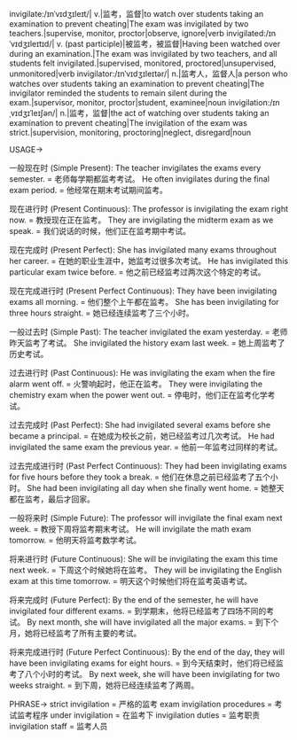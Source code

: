 invigilate:/ɪnˈvɪdʒɪleɪt/| v.|监考，监督|to watch over students taking an examination to prevent cheating|The exam was invigilated by two teachers.|supervise, monitor, proctor|observe, ignore|verb
invigilated:/ɪnˈvɪdʒɪleɪtɪd/| v. (past participle)|被监考，被监督|Having been watched over during an examination.|The exam was invigilated by two teachers, and all students felt invigilated.|supervised, monitored, proctored|unsupervised, unmonitored|verb
invigilator:/ɪnˈvɪdʒɪleɪtər/| n.|监考人，监督人|a person who watches over students taking an examination to prevent cheating|The invigilator reminded the students to remain silent during the exam.|supervisor, monitor, proctor|student, examinee|noun
invigilation:/ɪnˌvɪdʒɪˈleɪʃən/| n.|监考，监督|the act of watching over students taking an examination to prevent cheating|The invigilation of the exam was strict.|supervision, monitoring, proctoring|neglect, disregard|noun

USAGE->

一般现在时 (Simple Present):
The teacher invigilates the exams every semester. = 老师每学期都监考考试。
He often invigilates during the final exam period. = 他经常在期末考试期间监考。

现在进行时 (Present Continuous):
The professor is invigilating the exam right now. = 教授现在正在监考。
They are invigilating the midterm exam as we speak. = 我们说话的时候，他们正在监考期中考试。

现在完成时 (Present Perfect):
She has invigilated many exams throughout her career. = 在她的职业生涯中，她监考过很多次考试。
He has invigilated this particular exam twice before. = 他之前已经监考过两次这个特定的考试。

现在完成进行时 (Present Perfect Continuous):
They have been invigilating exams all morning. = 他们整个上午都在监考。
She has been invigilating for three hours straight. = 她已经连续监考了三个小时。


一般过去时 (Simple Past):
The teacher invigilated the exam yesterday. = 老师昨天监考了考试。
She invigilated the history exam last week. = 她上周监考了历史考试。

过去进行时 (Past Continuous):
He was invigilating the exam when the fire alarm went off. = 火警响起时，他正在监考。
They were invigilating the chemistry exam when the power went out. = 停电时，他们正在监考化学考试。

过去完成时 (Past Perfect):
She had invigilated several exams before she became a principal. = 在她成为校长之前，她已经监考过几次考试。
He had invigilated the same exam the previous year. = 他前一年监考过同样的考试。

过去完成进行时 (Past Perfect Continuous):
They had been invigilating exams for five hours before they took a break. = 他们在休息之前已经监考了五个小时。
She had been invigilating all day when she finally went home. = 她整天都在监考，最后才回家。

一般将来时 (Simple Future):
The professor will invigilate the final exam next week. = 教授下周将监考期末考试。
He will invigilate the math exam tomorrow. = 他明天将监考数学考试。

将来进行时 (Future Continuous):
She will be invigilating the exam this time next week. = 下周这个时候她将在监考。
They will be invigilating the English exam at this time tomorrow. = 明天这个时候他们将在监考英语考试。

将来完成时 (Future Perfect):
By the end of the semester, he will have invigilated four different exams. = 到学期末，他将已经监考了四场不同的考试。
By next month, she will have invigilated all the major exams. = 到下个月，她将已经监考了所有主要的考试。

将来完成进行时 (Future Perfect Continuous):
By the end of the day, they will have been invigilating exams for eight hours. = 到今天结束时，他们将已经监考了八个小时的考试。
By next week, she will have been invigilating for two weeks straight. = 到下周，她将已经连续监考了两周。


PHRASE->
strict invigilation = 严格的监考
exam invigilation procedures = 考试监考程序
under invigilation = 在监考下
invigilation duties = 监考职责
invigilation staff = 监考人员

